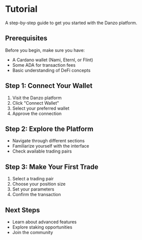 # Tutorial

A step-by-step guide to get you started with the Danzo platform.

## Prerequisites

Before you begin, make sure you have:
- A Cardano wallet (Nami, Eternl, or Flint)
- Some ADA for transaction fees
- Basic understanding of DeFi concepts

## Step 1: Connect Your Wallet

1. Visit the Danzo platform
2. Click "Connect Wallet"
3. Select your preferred wallet
4. Approve the connection

## Step 2: Explore the Platform

- Navigate through different sections
- Familiarize yourself with the interface
- Check available trading pairs

## Step 3: Make Your First Trade

1. Select a trading pair
2. Choose your position size
3. Set your parameters
4. Confirm the transaction

## Next Steps

- Learn about advanced features
- Explore staking opportunities
- Join the community
